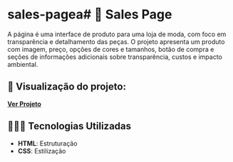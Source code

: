 # sales-pagea# 👕 Sales Page

A página é uma interface de produto para uma loja de moda, com foco em transparência e detalhamento das peças. O projeto apresenta um produto com imagem, preço, opções de cores e tamanhos, botão de compra e seções de informações adicionais sobre transparência, custos e impacto ambiental.

## 🔗 Visualização do projeto:

**[Ver Projeto](https://arthur-hast.github.io/sales-page/)**

## 👨🏽‍💻 Tecnologias Utilizadas

- **HTML**: Estruturação
- **CSS**: Estilização
